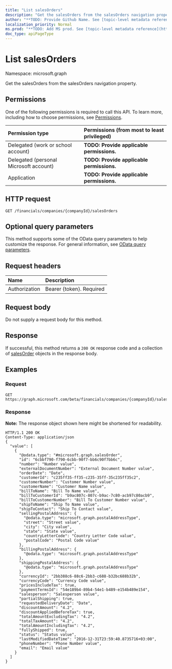 ```yaml
---
title: "List salesOrders"
description: "Get the salesOrders from the salesOrders navigation property."
author: "**TODO: Provide Github Name. See [topic-level metadata reference](https://msgo.azurewebsites.net/add/document/guidelines/metadata.html#topic-level-metadata)**"
localization_priority: Normal
ms.prod: "**TODO: Add MS prod. See [topic-level metadata reference](https://msgo.azurewebsites.net/add/document/guidelines/metadata.html#topic-level-metadata)**"
doc_type: apiPageType
---
```


# List salesOrders

Namespace: microsoft.graph

Get the salesOrders from the salesOrders navigation property.

## Permissions
One of the following permissions is required to call this API. To learn more, including how to choose permissions, see [Permissions](/concepts/permissions-reference.md).

|Permission type|Permissions (from most to least privileged)|
|:---|:---|
|Delegated (work or school account)|**TODO: Provide applicable permissions.**|
|Delegated (personal Microsoft account)|**TODO: Provide applicable permissions.**|
|Application|**TODO: Provide applicable permissions.**|

## HTTP request
<!-- {
  "blockType": "ignored"
}
-->
``` http
GET /financials/companies/{companyId}/salesOrders
```

## Optional query parameters
This method supports some of the OData query parameters to help customize the response. For general information, see [OData query parameters](/graph/query-parameters).

## Request headers
|Name|Description|
|:---|:---|
|Authorization|Bearer {token}. Required|

## Request body
Do not supply a request body for this method.

## Response
If successful, this method returns a `200 OK` response code and a collection of [salesOrder](../resources/salesorder.md) objects in the response body.

## Examples

### Request
<!-- {
  "blockType": "request",
  "name": "get_salesorder"
}
-->
``` http
GET https://graph.microsoft.com/beta/financials/companies/{companyId}/salesOrders
```

### Response
**Note:** The response object shown here might be shortened for readability.
<!-- {
  "blockType": "response",
  "truncated": true,
  "@odata.type": "collection(microsoft.graph.salesorder)"
}
-->
``` http
HTTP/1.1 200 OK
Content-Type: application/json
{
  "value": [
    {
      "@odata.type": "#microsoft.graph.salesOrder",
      "id": "6cbbf790-f790-6cbb-90f7-bb6c90f7bb6c",
      "number": "Number value",
      "externalDocumentNumber": "External Document Number value",
      "orderDate": "Date",
      "customerId": "c235ff35-ff35-c235-35ff-35c235ff35c2",
      "customerNumber": "Customer Number value",
      "customerName": "Customer Name value",
      "billToName": "Bill To Name value",
      "billToCustomerId": "b9ac807c-807c-b9ac-7c80-acb97c80acb9",
      "billToCustomerNumber": "Bill To Customer Number value",
      "shipToName": "Ship To Name value",
      "shipToContact": "Ship To Contact value",
      "sellingPostalAddress": {
        "@odata.type": "microsoft.graph.postalAddressType",
        "street": "Street value",
        "city": "City value",
        "state": "State value",
        "countryLetterCode": "Country Letter Code value",
        "postalCode": "Postal Code value"
      },
      "billingPostalAddress": {
        "@odata.type": "microsoft.graph.postalAddressType"
      },
      "shippingPostalAddress": {
        "@odata.type": "microsoft.graph.postalAddressType"
      },
      "currencyId": "2bb388c6-88c6-2bb3-c688-b32bc688b32b",
      "currencyCode": "Currency Code value",
      "pricesIncludeTax": true,
      "paymentTermsId": "54e189b4-89b4-54e1-b489-e154b489e154",
      "salesperson": "Salesperson value",
      "partialShipping": true,
      "requestedDeliveryDate": "Date",
      "discountAmount": "4.2",
      "discountAppliedBeforeTax": true,
      "totalAmountExcludingTax": "4.2",
      "totalTaxAmount": "4.2",
      "totalAmountIncludingTax": "4.2",
      "fullyShipped": true,
      "status": "Status value",
      "lastModifiedDateTime": "2016-12-31T23:59:40.8735716+03:00",
      "phoneNumber": "Phone Number value",
      "email": "Email value"
    }
  ]
}
```

